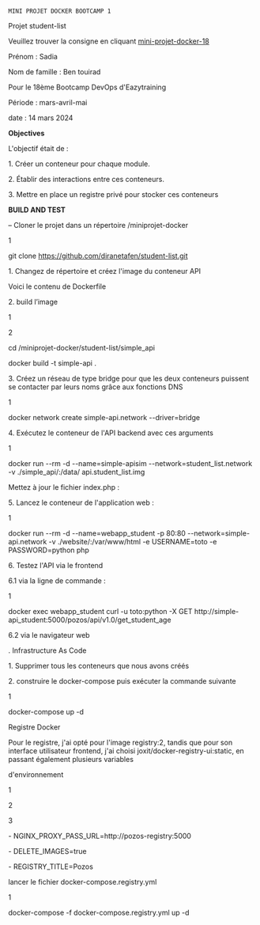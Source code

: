 ﻿                                                                                                             MINI PROJET DOCKER BOOTCAMP 1
Projet student-list

Veuillez trouver la consigne en cliquant [mini-projet-docker-18](https://github.com/diranetafen/student-list)

Prénom : Sadia

Nom de famille : Ben touirad

Pour le 18ème Bootcamp DevOps d'Eazytraining

Période : mars-avril-mai

date : 14 mars 2024

**Objectives**

L'objectif était de :

1\. Créer un conteneur pour chaque module.

2\. Établir des interactions entre ces conteneurs.

3\. Mettre en place un registre privé pour stocker ces conteneurs

**BUILD AND TEST**

– Cloner le projet dans un répertoire /miniprojet-docker

1 

git clone https://github.com/diranetafen/student-list.git

1\. Changez de répertoire et créez l'image du conteneur API

Voici le contenu de Dockerfile

2\. build l’image

1

2

cd /miniprojet-docker/student-list/simple\_api

docker build -t simple-api .



<a name="br2"></a> 

3\. Créez un réseau de type bridge pour que les deux conteneurs puissent se contacter par leurs noms grâce aux fonctions DNS

1

docker network create simple-api.network --driver=bridge

4\. Exécutez le conteneur de l'API backend avec ces arguments

1

docker run --rm -d --name=simple-apisim --network=student\_list.network -v ./simple\_api/:/data/ api.student\_list.img

Mettez à jour le fichier index.php :

5\. Lancez le conteneur de l'application web :

1

docker run --rm -d --name=webapp\_student -p 80:80 --network=simple-api.network -v ./website/:/var/www/html -e USERNAME=toto -e PASSWORD=python php



<a name="br3"></a> 

6\. Testez l'API via le frontend

6\.1 via la ligne de commande :

1

docker exec webapp\_student curl -u toto:python -X GET http://simple-api\_student:5000/pozos/api/v1.0/get\_student\_age

6\.2 via le navigateur web

. Infrastructure As Code

1\. Supprimer tous les conteneurs que nous avons créés



<a name="br4"></a> 

2\. construire le docker-compose puis exécuter la commande suivante

1

docker-compose up -d

Registre Docker

Pour le registre, j'ai opté pour l'image registry:2, tandis que pour son interface utilisateur frontend, j'ai choisi joxit/docker-registry-ui:static, en passant également plusieurs variables

d'environnement

1

2

3

\- NGINX\_PROXY\_PASS\_URL=http://pozos-registry:5000

\- DELETE\_IMAGES=true

\- REGISTRY\_TITLE=Pozos

lancer le fichier docker-compose.registry.yml

1

docker-compose -f docker-compose.registry.yml up -d



<a name="br5"></a> 
